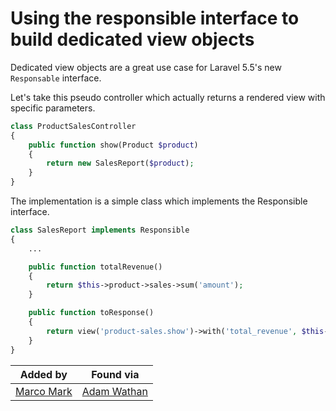 # Using the responsible interface to build dedicated view objects

Dedicated view objects are a great use case for Laravel 5.5's new `Responsable` interface.

Let's take this pseudo controller which actually returns a rendered view with specific parameters.

```php
class ProductSalesController
{
    public function show(Product $product)
    {
        return new SalesReport($product);
    }
}
```

The implementation is a simple class which implements the Responsible interface.

```php
class SalesReport implements Responsible
{
    ...

    public function totalRevenue()
    {
        return $this->product->sales->sum('amount');
    }

    public function toResponse()
    {
        return view('product-sales.show')->with('total_revenue', $this->totalRevenue());
    }
}
```

|Added by|Found via|
|--------|--------|
|[Marco Mark](https://twitter.com/m2de_io)|[Adam Wathan](https://mobile.twitter.com/adamwathan/status/897836363885797376)|
